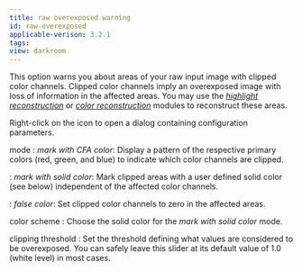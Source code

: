 ```yaml
---
title: raw overexposed warning
id: raw-overexposed
applicable-verison: 3.2.1
tags: 
view: darkroom
---
```


This option warns you about areas of your raw input image with clipped color channels. Clipped color channels imply an overexposed image with loss of information in the affected areas. You may use the [_highlight reconstruction_](../../processing-modules/highlight-reconstruction.md) or [_color reconstruction_](../../processing-modules/color-reconstruction.md) modules to reconstruct these areas.

Right-click on the icon to open a dialog containing configuration parameters. 	

mode
: _mark with CFA color_: Display a pattern of the respective primary colors (red, green, and blue) to indicate which color channels are clipped. 

: _mark with solid color_: Mark clipped areas with a user defined solid color (see below) independent of the affected color channels. 

: _false color_: Set clipped color channels to zero in the affected areas.

color scheme
: Choose the solid color for the _mark with solid color_ mode.

clipping threshold
: Set the threshold defining what values are considered to be overexposed. You can safely leave this slider at its default value of 1.0 (white level) in most cases. 
